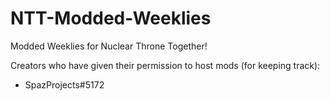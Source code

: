 # NTT-Modded-Weeklies
Modded Weeklies for Nuclear Throne Together!

Creators who have given their permission to host mods (for keeping track):
 - SpazProjects#5172
